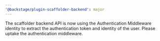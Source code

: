 ```yaml
---
'@backstage/plugin-scaffolder-backend': major
---
```


The scaffolder backend API is now using the Authentication Middleware identity to extract the authentication token and identity of the user. Please uptake the authentication middleware.

